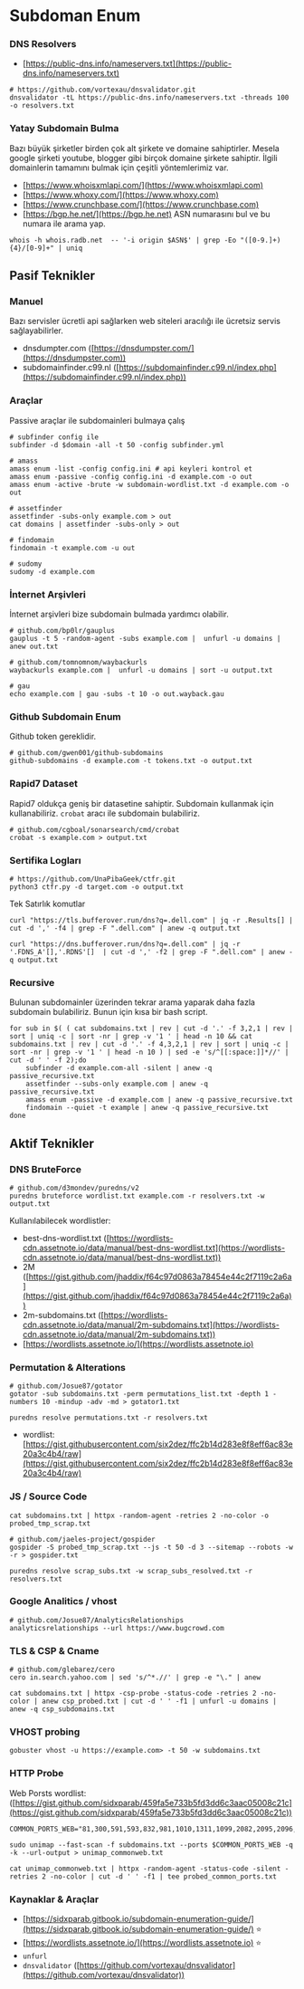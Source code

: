# Subdoman Enum

### DNS Resolvers

* [https://public-dns.info/nameservers.txt](https://public-dns.info/nameservers.txt)

```
# https://github.com/vortexau/dnsvalidator.git
dnsvalidator -tL https://public-dns.info/nameservers.txt -threads 100 -o resolvers.txt
```

### Yatay Subdomain Bulma

Bazı büyük şirketler birden çok alt şirkete ve domaine sahiptirler. Mesela google şirketi youtube, blogger gibi birçok domaine şirkete sahiptir. İlgili domainlerin tamamını bulmak için çeşitli yöntemlerimiz var.

* [https://www.whoisxmlapi.com/](https://www.whoisxmlapi.com)
* [https://www.whoxy.com/](https://www.whoxy.com)
* [https://www.crunchbase.com/](https://www.crunchbase.com)
* [https://bgp.he.net/](https://bgp.he.net) ASN numarasını bul ve bu numara ile arama yap.

```
whois -h whois.radb.net  -- '-i origin $ASN$' | grep -Eo "([0-9.]+){4}/[0-9]+" | uniq
```

## Pasif Teknikler

### Manuel

Bazı servisler ücretli api sağlarken web siteleri aracılığı ile ücretsiz servis sağlayabilirler.

* dnsdumpter.com ([https://dnsdumpster.com/](https://dnsdumpster.com))
* subdomainfinder.c99.nl ([https://subdomainfinder.c99.nl/index.php](https://subdomainfinder.c99.nl/index.php))

### Araçlar

Passive araçlar ile subdomainleri bulmaya çalış

```
# subfinder config ile
subfinder -d $domain -all -t 50 -config subfinder.yml

# amass
amass enum -list -config config.ini # api keyleri kontrol et
amass enum -passive -config config.ini -d example.com -o out
amass enum -active -brute -w subdomain-wordlist.txt -d example.com -o out

# assetfinder
assetfinder -subs-only example.com > out
cat domains | assetfinder -subs-only > out

# findomain
findomain -t example.com -u out

# sudomy
sudomy -d example.com
```

### İnternet Arşivleri

İnternet arşivleri bize subdomain bulmada yardımcı olabilir.

```
# github.com/bp0lr/gauplus
gauplus -t 5 -random-agent -subs example.com |  unfurl -u domains | anew out.txt

# github.com/tomnomnom/waybackurls
waybackurls example.com |  unfurl -u domains | sort -u output.txt

# gau
echo example.com | gau -subs -t 10 -o out.wayback.gau
```

### Github Subdomain Enum

Github token gereklidir.

```
# github.com/gwen001/github-subdomains
github-subdomains -d example.com -t tokens.txt -o output.txt
```

### Rapid7 Dataset

Rapid7 oldukça geniş bir datasetine sahiptir. Subdomain kullanmak için kullanabiliriz.  `crobat` aracı ile subdomain bulabiliriz.

```
# github.com/cgboal/sonarsearch/cmd/crobat
crobat -s example.com > output.txt
```

### Sertifika Logları

```
# https://github.com/UnaPibaGeek/ctfr.git
python3 ctfr.py -d target.com -o output.txt
```

Tek Satırlık komutlar

```
curl "https://tls.bufferover.run/dns?q=.dell.com" | jq -r .Results[] | cut -d ',' -f4 | grep -F ".dell.com" | anew -q output.txt
```

```
curl "https://dns.bufferover.run/dns?q=.dell.com" | jq -r '.FDNS_A'[],'.RDNS'[]  | cut -d ',' -f2 | grep -F ".dell.com" | anew -q output.txt
```

### Recursive

Bulunan subdomainler üzerinden tekrar arama yaparak daha fazla subdomain bulabiliriz. Bunun için kısa bir bash script.

```shell
for sub in $( ( cat subdomains.txt | rev | cut -d '.' -f 3,2,1 | rev | sort | uniq -c | sort -nr | grep -v '1 ' | head -n 10 && cat subdomains.txt | rev | cut -d '.' -f 4,3,2,1 | rev | sort | uniq -c | sort -nr | grep -v '1 ' | head -n 10 ) | sed -e 's/^[[:space:]]*//' | cut -d ' ' -f 2);do 
    subfinder -d example.com-all -silent | anew -q passive_recursive.txt
    assetfinder --subs-only example.com | anew -q passive_recursive.txt
    amass enum -passive -d example.com | anew -q passive_recursive.txt
    findomain --quiet -t example | anew -q passive_recursive.txt
done
```

## Aktif Teknikler

### DNS BruteForce

```
# github.com/d3mondev/puredns/v2
puredns bruteforce wordlist.txt example.com -r resolvers.txt -w output.txt
```

Kullanılabilecek wordlistler:

* best-dns-wordlist.txt ([https://wordlists-cdn.assetnote.io/data/manual/best-dns-wordlist.txt](https://wordlists-cdn.assetnote.io/data/manual/best-dns-wordlist.txt))
* 2M ([https://gist.github.com/jhaddix/f64c97d0863a78454e44c2f7119c2a6a](https://gist.github.com/jhaddix/f64c97d0863a78454e44c2f7119c2a6a))
* 2m-subdomains.txt ([https://wordlists-cdn.assetnote.io/data/manual/2m-subdomains.txt](https://wordlists-cdn.assetnote.io/data/manual/2m-subdomains.txt))
* [https://wordlists.assetnote.io/](https://wordlists.assetnote.io)

### Permutation & Alterations

```
# github.com/Josue87/gotator
gotator -sub subdomains.txt -perm permutations_list.txt -depth 1 -numbers 10 -mindup -adv -md > gotator1.txt

puredns resolve permutations.txt -r resolvers.txt
```

* wordlist: [https://gist.githubusercontent.com/six2dez/ffc2b14d283e8f8eff6ac83e20a3c4b4/raw](https://gist.githubusercontent.com/six2dez/ffc2b14d283e8f8eff6ac83e20a3c4b4/raw)

### JS / Source Code

```
cat subdomains.txt | httpx -random-agent -retries 2 -no-color -o probed_tmp_scrap.txt

# github.com/jaeles-project/gospider
gospider -S probed_tmp_scrap.txt --js -t 50 -d 3 --sitemap --robots -w -r > gospider.txt

puredns resolve scrap_subs.txt -w scrap_subs_resolved.txt -r resolvers.txt
```

### Google Analitics / vhost

```
# github.com/Josue87/AnalyticsRelationships
analyticsrelationships --url https://www.bugcrowd.com
```

### TLS & CSP & Cname

```
# github.com/glebarez/cero
cero in.search.yahoo.com | sed 's/^*.//' | grep -e "\." | anew
```

```
cat subdomains.txt | httpx -csp-probe -status-code -retries 2 -no-color | anew csp_probed.txt | cut -d ' ' -f1 | unfurl -u domains | anew -q csp_subdomains.txt
```

### VHOST probing

```
gobuster vhost -u https://example.com> -t 50 -w subdomains.txt
```

### HTTP Probe

Web Porsts wordlist: ([https://gist.github.com/sidxparab/459fa5e733b5fd3dd6c3aac05008c21c](https://gist.github.com/sidxparab/459fa5e733b5fd3dd6c3aac05008c21c))



```
COMMON_PORTS_WEB="81,300,591,593,832,981,1010,1311,1099,2082,2095,2096,2480,3000,3128,3333,4243,4567,4711,4712,4993,5000,5104,5108,5280,5281,5601,5800,6543,7000,7001,7396,7474,8000,8001,8008,8014,8042,8060,8069,8080,8081,8083,8088,8090,8091,8095,8118,8123,8172,8181,8222,8243,8280,8281,8333,8337,8443,8500,8834,8880,8888,8983,9000,9001,9043,9060,9080,9090,9091,9200,9443,9502,9800,9981,10000,10250,11371,12443,15672,16080,17778,18091,18092,20720,32000,55440,55672"
```

```
sudo unimap --fast-scan -f subdomains.txt --ports $COMMON_PORTS_WEB -q -k --url-output > unimap_commonweb.txt
```

```
cat unimap_commonweb.txt | httpx -random-agent -status-code -silent -retries 2 -no-color | cut -d ' ' -f1 | tee probed_common_ports.txt
```

### Kaynaklar & Araçlar

* [https://sidxparab.gitbook.io/subdomain-enumeration-guide/](https://sidxparab.gitbook.io/subdomain-enumeration-guide/) :star:
* [https://wordlists.assetnote.io/](https://wordlists.assetnote.io) :star:
* `unfurl`
* `dnsvalidator` ([https://github.com/vortexau/dnsvalidator](https://github.com/vortexau/dnsvalidator))
